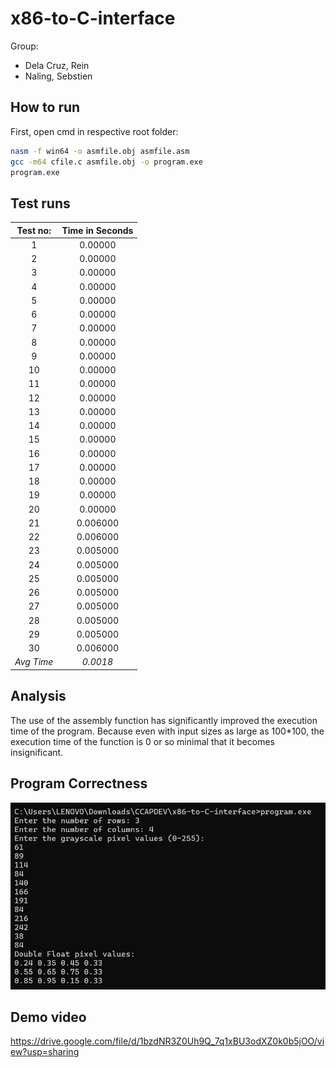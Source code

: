 # x86-to-C-interface
Group:
- Dela Cruz, Rein
- Naling, Sebstien
## How to run

First, open cmd in respective root folder:

```bash
nasm -f win64 -o asmfile.obj asmfile.asm
gcc -m64 cfile.c asmfile.obj -o program.exe
program.exe
```

## Test runs
| Test no:   | Time in Seconds |
|:----------:|:----------------:|
| 1          | 0.00000          |
| 2          | 0.00000          |
| 3          | 0.00000          |
| 4          | 0.00000          |
| 5          | 0.00000          |
| 6          | 0.00000          |
| 7          | 0.00000          |
| 8          | 0.00000          |
| 9          | 0.00000          |
| 10         | 0.00000          |
| 11         | 0.00000          |
| 12         | 0.00000          |
| 13         | 0.00000          |
| 14         | 0.00000          |
| 15         | 0.00000          |
| 16         | 0.00000        |
| 17         | 0.00000        |
| 18         | 0.00000        |
| 19         | 0.00000        |
| 20         | 0.00000         |
| 21         | 0.006000        |
| 22         | 0.006000       |
| 23         | 0.005000        |
| 24         | 0.005000        |
| 25         | 0.005000        |
| 26         | 0.005000       |
| 27         | 0.005000        |
| 28         | 0.005000        |
| 29         | 0.005000        |
| 30         | 0.006000       |
| *Avg Time* | *0.0018*      |

## Analysis
  The use of the assembly function has significantly improved the execution time of the program. Because even with input sizes as large as 100*100, the execution time of the function is 0 or so minimal that it becomes insignificant.

## Program Correctness
![alt text](image.png)

## Demo video
https://drive.google.com/file/d/1bzdNR3Z0Uh9Q_7q1xBU3odXZ0k0b5jOO/view?usp=sharing
